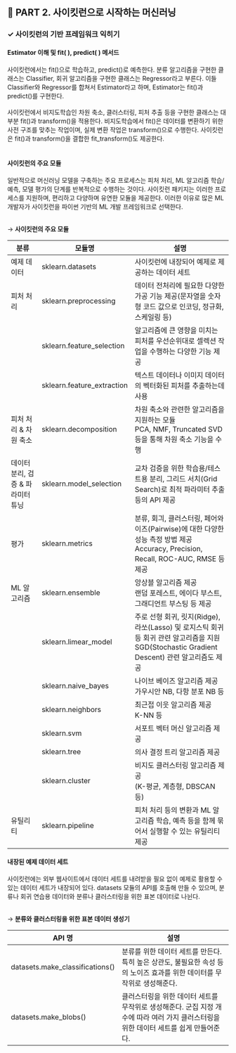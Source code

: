 <h2>📌 PART 2. 사이킷런으로 시작하는 머신러닝</h2>
<h3>✓ 사이킷런의 기반 프레임워크 익히기</h3>

<h4>Estimator 이해 및 fit( ), predict( ) 메서드</h4>
사이킷런에서는 fit()으로 학습하고, predict()로 예측한다. 분류 알고리즘을 구현한 클래스는 Classifier, 회귀 알고리즘을 구현한 클래스는 Regressor라고 부른다. 이들 Classifier와 Regressor를 합쳐서 Estimator라고 하며, Estimator는 fit()과 predict()를 구현한다.<br>
<br>
사이킷런에서 비지도학습인 차원 축소, 클러스터링, 피처 추출 등을 구현한 클래스는 대부분 fit()과 transform()을 적용한다. 비지도학습에서 fit()은 데이터를 변환하기 위한 사전 구조를 맞추는 작업이며, 실제 변환 작업은 transform()으로 수행한다. 사이킷런은 fit()과 transform()을 결합한 fit_transform()도 제공한다.<br>
<br>

<h4>사이킷런의 주요 모듈</h4>
일반적으로 머신러닝 모델을 구축하는 주요 프로세스는 피처 처리, ML 알고리즘 학습/예측, 모델 평가의 단계를 반복적으로 수행하는 것이다. 사이킷런 패키지는 이러한 프로세스를 지원하며, 편리하고 다양하며 유연한 모듈을 제공한다. 이러한 이유로 많은 ML 개발자가 사이킷런을 파이썬 기반의 ML 개발 프레임워크로 선택한다.<br>
<br>

→ **사이킷런의 주요 모듈**
<table>
  <thead>
    <tr>
      <th style="text-align: center;">분류</th>
      <th style="text-align: center;">모듈명</th>
      <th style="text-align: center;">설명</th>
    </tr>
  </thead>
  <tbody>
    <tr>
      <td style="text-align: left;">예제 데이터</td>
      <td style="text-align: left;">sklearn.datasets</td>
      <td style="text-align: left;">사이킷런에 내장되어 예제로 제공하는 데이터 세트</td>
    </tr>
    <tr>
      <td style="text-align: left;">피처 처리</td>
      <td style="text-align: left;">sklearn.preprocessing</td>
      <td style="text-align: left;">데이터 전처리에 필요한 다양한 가공 기능 제공(문자열을 숫자형 코드 값으로 인코딩, 정규화, 스케일링 등)</td>
    </tr>
    <tr>
      <td style="text-align: left;"></td>
      <td style="text-align: left;">sklearn.feature_selection</td>
      <td style="text-align: left;">알고리즘에 큰 영향을 미치는 피처를 우선순위대로 셀렉션 작업을 수행하는 다양한 기능 제공</td>
    </tr>
    <tr>
      <td style="text-align: left;"></td>
      <td style="text-align: left;">sklearn.feature_extraction</td>
      <td style="text-align: left;">텍스트 데이터나 이미지 데이터의 벡터화된 피처를 추출하는데 사용</td>
    </tr>
    <tr>
      <td style="text-align: left;">피처 처리 & 차원 축소</td>
      <td style="text-align: left;">sklearn.decomposition</td>
      <td style="text-align: left;">차원 축소와 관련한 알고리즘을 지원하는 모듈<br>PCA, NMF, Truncated SVD 등을 통해 차원 축소 기능을 수행</td>
    </tr>
    <tr>
      <td style="text-align: left;">데이터 분리, 검증 & 파라미터 튜닝</td>
      <td style="text-align: left;">sklearn.model_selection</td>
      <td style="text-align: left;">교차 검증을 위한 학습용/테스트용 분리, 그리드 서치(Grid Search)로 최적 파라미터 추출 등의 API 제공</td>
    </tr>
    <tr>
      <td style="text-align: left;">평가</td>
      <td style="text-align: left;">sklearn.metrics</td>
      <td style="text-align: left;">분류, 회긔, 클러스터링, 페어와이즈(Pairwise)에 대한 다양한 성능 측정 방법 제공<br>Accuracy, Precision, Recall, ROC-AUC, RMSE 등 제공</td>
    </tr>
    <tr>
      <td style="text-align: left;">ML 알고리즘</td>
      <td style="text-align: left;">sklearn.ensemble</td>
      <td style="text-align: left;">앙상블 알고리즘 제공<br>랜덤 포레스트, 에이다 부스트, 그래디언트 부스팅 등 제공</td>
    </tr>
    <tr>
      <td style="text-align: left;"></td>
      <td style="text-align: left;">sklearn.limear_model</td>
      <td style="text-align: left;">주로 선형 회귀, 릿지(Ridge), 라쏘(Lasso) 및 로지스틱 회귀 등 회귀 관련 알고리즘을 지원<br>SGD(Stochastic Gradient Descent) 관련 알고리즘도 제공</td>
    </tr>
    <tr>
      <td style="text-align: left;"></td>
      <td style="text-align: left;">sklearn.naive_bayes</td>
      <td style="text-align: left;">나이브 베이즈 알고리즘 제공<br>가우시안 NB, 다항 분포 NB 등</td>
    </tr>
    <tr>
      <td style="text-align: left;"></td>
      <td style="text-align: left;">sklearn.neighbors</td>
      <td style="text-align: left;">최근접 이웃 알고리즘 제공<br>K-NN 등</td>
    </tr>
    <tr>
      <td style="text-align: left;"></td>
      <td style="text-align: left;">sklearn.svm</td>
      <td style="text-align: left;">서포트 벡터 머신 알고리즘 제공</td>
    </tr>
    <tr>
      <td style="text-align: left;"></td>
      <td style="text-align: left;">sklearn.tree</td>
      <td style="text-align: left;">의사 결정 트리 알고리즘 제공</td>
    </tr>
    <tr>
      <td style="text-align: left;"></td>
      <td style="text-align: left;">sklearn.cluster</td>
      <td style="text-align: left;">비지도 클러스터링 알고리즘 제공<br>(K-평균, 계층형, DBSCAN 등)</td>
    </tr>
    <tr>
      <td style="text-align: left;">유틸리티</td>
      <td style="text-align: left;">sklearn.pipeline</td>
      <td style="text-align: left;">피처 처리 등의 변환과 ML 알고리즘 학습, 예측 등을 함께 묶어서 실행할 수 있는 유틸리티 제공</td>
    </tr>
  </tbody>
</table> 

<h4>내장된 예제 데이터 세트</h4>
사이킷런에는 외부 웹사이트에서 데이터 세트를 내려받을 필요 없이 예제로 활용할 수 있는 데이터 세트가 내장되어 있다. datasets 모듈의 API를 호출해 만들 수 있으며, 분류나 회귀 연습용 데이터와 분류나 클러스터링을 위한 표본 데이터로 나뉜다.<br>
<br>

→ **분류와 클러스터링을 위한 표본 데이터 생성기**
<table>
  <thead>
    <tr>
      <th style="text-align: center;">API 명</th>
      <th style="text-align: center;">설명</th>
    </tr>
  </thead>
  <tbody>
    <tr>
      <td style="text-align: left;">datasets.make_classifications()</td>
      <td style="text-align: left;">분류를 위한 데이터 세트를 만든다. 특히 높은 상관도, 불필요한 속성 등의 노이즈 효과를 위한 데이터를 무작위로 생성해준다.</td>
    </tr>
    <tr>
      <td style="text-align: left;">datasets.make_blobs()</td>
      <td style="text-align: left;">클러스터링을 위한 데이터 세트를 무작위로 생성해준다. 군집 지정 개수에 따라 여러 가지 클러스터링을 위한 데이터 세트를 쉽게 만들어준다.</td>
    </tr>
  </tbody>
</table> 

